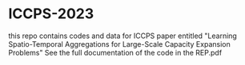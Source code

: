 # ICCPS-2023
this repo contains codes and data for ICCPS paper entitled 
"Learning Spatio-Temporal Aggregations for Large-Scale Capacity Expansion Problems" 
See the full documentation of the code in the REP.pdf
